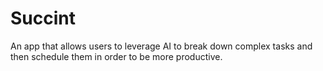 # Succint

An app that allows users to leverage AI to break down complex tasks and then schedule them in order to be more productive. 
